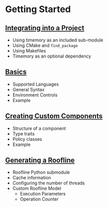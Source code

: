 # Getting Started

## [Integrating into a Project](integrating.md)

- Using timemory as an included sub-module
- Using CMake and `find_package`
- Using Makefiles
- Timemory as an optional dependency

## [Basics](basics.md)

- Supported Languages
- General Syntax
- Environment Controls
- Example

## [Creating Custom Components](custom_components.md)

- Structure of a component
- Type traits
- Policy classes
- Example

## [Generating a Roofline](roofline.md)

- Roofline Python submodule
- Cache information
- Configuring the number of threads
- Custom Roofline Model
    - Execution Parameters
    - Operation Counter

